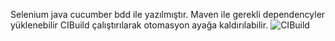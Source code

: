 Selenium java cucumber bdd ile yazılmıştır.
Maven ile gerekli dependencyler yüklenebilir
CIBuild çalıştırılarak otomasyon ayağa kaldırılabilir. 
![CIBuild](https://github.com/ogunbaskok/ogunBaskokJava/assets/44942841/cb0ccd38-7032-43bd-8607-1c0e4df1ce79)


